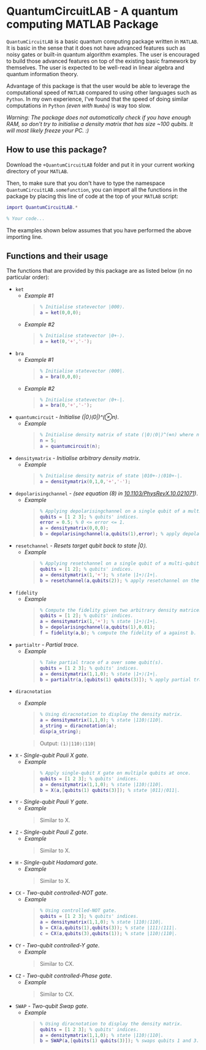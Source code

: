 # QuantumCircuitLAB - A quantum computing MATLAB Package

`QuantumCircuitLAB` is a basic quantum computing package written in `MATLAB`. It is basic in the sense that it does not have advanced features such as noisy gates or built-in quantum algorithm examples. The user is encouraged to build those advanced features on top of the existing basic framework by themselves. The user is expected to be well-read in linear algebra and quantum information theory.

Advantage of this package is that the user would be able to leverage the computational speed of `MATLAB` compared to using other languages such as `Python`. In my own experience, I've found that the speed of doing similar computations in `Python` *(even with `Numba`)* is way too slow.

*Warning: The package does not automatically check if you have enough RAM, so don't try to initialise a density matrix that has size ~100 qubits. It will most likely freeze your PC. :)*

## How to use this package?

Download the `+QuantumCircuitLAB` folder and put it in your current working directory of your `MATLAB`.

Then, to make sure that you don't have to type the namespace `QuantumCircuitLAB.somefunction`, you can import all the functions in the package by placing this line of code at the top of your `MATLAB` script:
```MATLAB
import QuantumCircuitLAB.*

% Your code...
```

The examples shown below assumes that you have performed the above importing line.

## Functions and their usage

The functions that are provided by this package are as listed below (in no particular order):

* `ket`
    * *Example #1*
        > ```MATLAB
        > % Initialise statevector |000⟩.
        > a = ket(0,0,0);
        > ```
    * *Example #2*
        > ```MATLAB
        > % Initialise statevector |0+-⟩.
        > a = ket(0,'+','-');
        > ```
* `bra`
    * *Example #1*
        > ```MATLAB
        > % Initialise statevector ⟨000|.
        > a = bra(0,0,0);
        > ```
    * *Example #2*
        > ```MATLAB
        > % Initialise statevector ⟨0+-|.
        > a = bra(0,'+','-');
        > ```
* `quantumcircuit` - *Initialise (|0⟩⟨0|)^(⊗n)*.
    * *Example*
        > ```MATLAB
        > % Initialise density matrix of state (|0⟩⟨0|)^(⊗n) where n is the number of qubits.
        > n = 5;
        > a = quantumcircuit(n);
        > ```
* `densitymatrix` - *Initialise arbitrary density matrix*.
    * *Example*
        > ```MATLAB
        > % Initialise density matrix of state |010+-⟩⟨010+-|.
        > a = densitymatrix(0,1,0,'+','-');
        > ```
* `depolarisingchannel` - *(see equation (8) in [10.1103/PhysRevX.10.021071](https://doi.org/10.1103/PhysRevX.10.021071))*.
    * *Example*
        > ```MATLAB
        > % Applying depolarisingchannel on a single qubit of a multi-qubit system.
        > qubits = [1 2 3]; % qubits' indices.
        > error = 0.5; % 0 <= error <= 1.
        > a = densitymatrix(0,0,0);
        > b = depolarisingchannel(a,qubits(1),error); % apply depolarisingchannel on the 1st qubit.
        > ```
* `resetchannel` - *Resets target qubit back to state |0⟩*.
    * *Example*
        > ```MATLAB
        > % Applying resetchannel on a single qubit of a multi-qubit system.
        > qubits = [1 2]; % qubits' indices.
        > a = densitymatrix(1,'+'); % state |1+⟩⟨1+|.
        > b = resetchannel(a,qubits(2)); % apply resetchannel on the 2nd qubit. b is now |10⟩⟨10|.
        > ```
* `fidelity`
    * *Example*
        > ```MATLAB
        > % Compute the fidelity given two arbitrary density matrices.
        > qubits = [1 2]; % qubits' indices.
        > a = densitymatrix(1,'+'); % state |1+⟩⟨1+|.
        > b = depolarisingchannel(a,qubits(1),0.01);
        > f = fidelity(a,b); % compute the fidelity of a against b.
        > ```
* `partialtr` - *Partial trace*.
    * *Example*
        > ```MATLAB
        > % Take partial trace of a over some qubit(s).
        > qubits = [1 2 3]; % qubits' indices.
        > a = densitymatrix(1,1,0); % state |1+⟩⟨1+|.
        > b = partialtr(a,[qubits(1) qubits(3)]); % apply partial trace over qubits 1 and 3. Resulting density matrix is of dimension 2×2 since two qubits have been thrown away.
        > ```
* `diracnotation`
    * *Example*
        > ```MATLAB
        > % Using diracnotation to display the density matrix.
        > a = densitymatrix(1,1,0); % state |110⟩⟨110|.
        > a_string = diracnotation(a);
        > disp(a_string);
        > ```

        > Output: `(1)|110⟩⟨110|`
* `X` - *Single-qubit Pauli X gate*.
    * *Example*
        > ```MATLAB
        > % Apply single-qubit X gate on multiple qubits at once.
        > qubits = [1 2 3]; % qubits' indices.
        > a = densitymatrix(1,1,0); % state |110⟩⟨110|.
        > b = X(a,[qubits(1) qubits(3)]); % state |011⟩⟨011|.
        > ```
* `Y` - *Single-qubit Pauli Y gate*.
    * *Example*
        > Similar to X.
* `Z` - *Single-qubit Pauli Z gate*.
    * *Example*
        > Similar to X.
* `H` - *Single-qubit Hadamard gate*.
    * *Example*
        > Similar to X.
* `CX` - *Two-qubit controlled-NOT gate*.
    * *Example*
        > ```MATLAB
        > % Using controlled-NOT gate.
        > qubits = [1 2 3]; % qubits' indices.
        > a = densitymatrix(1,1,0); % state |110⟩⟨110|.
        > b = CX(a,qubits(1),qubits(3)); % state |111⟩⟨111|.
        > c = CX(a,qubits(3),qubits(1)); % state |110⟩⟨110|.
        > ```
* `CY` - *Two-qubit controlled-Y gate*.
    * *Example*
        > Similar to CX.
* `CZ` - *Two-qubit controlled-Phase gate*.
    * *Example*
        > Similar to CX.
* `SWAP` - *Two-qubit Swap gate*.
    * *Example*
        > ```MATLAB
        > % Using diracnotation to display the density matrix.
        > qubits = [1 2 3]; % qubits' indices.
        > a = densitymatrix(1,1,0); % state |110⟩⟨110|.
        > b = SWAP(a,[qubits(1) qubits(3)]); % swaps qubits 1 and 3.
        > ```